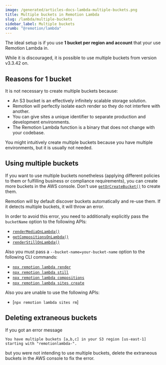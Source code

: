 ```yaml
---
image: /generated/articles-docs-lambda-multiple-buckets.png
title: Multiple buckets in Remotion Lambda
slug: /lambda/multiple-buckets
sidebar_label: Multiple buckets
crumb: "@remotion/lambda"
---
```


The ideal setup is if you use **1 bucket per region and account** that your use Remotion Lambda in.

While it is discouraged, it is possible to use multiple buckets from version v3.3.42 on.

## Reasons for 1 bucket

It is not necessary to create multiple buckets because:

- An S3 bucket is an effectively infinitely scalable storage solution.
- Remotion will perfectly isolate each render so they do not interfere with another.
- You can give sites a unique identifier to separate production and development environments.
- The Remotion Lambda function is a binary that does not change with your codebase.

You might intuitively create multiple buckets because you have multiple environments, but it is usually not needed.

## Using multiple buckets

If you want to use multiple buckets nonetheless (applying different policies to them or fulfilling business or compliance requirements), you can create more buckets in the AWS console. Don't use [`getOrCreateBucket()`](/docs/lambda/getorcreatebucket) to create them.

Remotion will by default discover buckets automatically and re-use them. If it detects multiple buckets, it will throw an error.

In order to avoid this error, you need to additionally explicitly pass the `bucketName` option to the following APIs:

- [`renderMediaOnLambda()`](/docs/lambda/rendermediaonlambda)
- [`getCompositionsOnLambda()`](/docs/lambda/getcompositionsonlambda)
- [`renderStillOnLambda()`](/docs/lambda/renderstillonlambda)

Also you must pass a `--bucket-name=your-bucket-name` option to the following CLI commands:

- [`npx remotion lambda render`](/docs/lambda/cli/render)
- [`npx remotion lambda still`](/docs/lambda/cli/render)
- [`npx remotion lambda compositions`](/docs/lambda/cli/render)
- [`npx remotion lambda sites create`](/docs/lambda/cli/sites#create)

Also you are unable to use the following APIs:

- [`npx remotion lambda sites rm`]

## Deleting extraneous buckets

If you got an error message

```
You have multiple buckets [a,b,c] in your S3 region [us-east-1] starting with "remotionlambda-".
```

but you were not intending to use multiple buckets, delete the extraneous buckets in the AWS console to fix the error.
